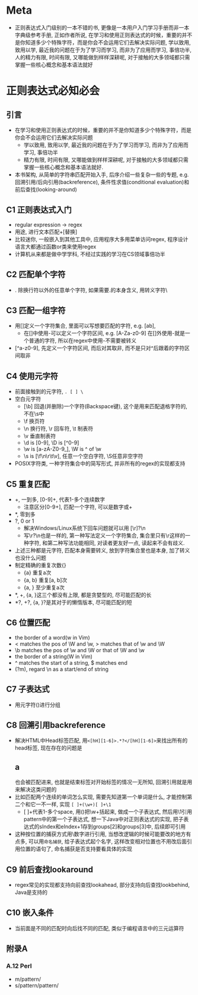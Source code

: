 # Meta
- 正则表达式入门级别的一本不错的书, 更像是一本用户入门学习手册而非一本字典级参考手册, 正如作者所说, 在学习和使用正则表达式的时候，重要的并不是你知道多少个特殊字符，而是你会不会运用它们去解决实际问题, 学以致用, 致用以学, 最近我的问题在于为了学习而学习, 而非为了应用而学习, 事倍功半, 人的精力有限, 时间有限, 又哪能做到样样深耕呢, 对于接触的大多领域都只需掌握一些核心概念和基本语法就好

# 正则表达式必知必会
## 引言
- 在学习和使用正则表达式的时候，重要的并不是你知道多少个特殊字符，而是你会不会运用它们去解决实际问题
    - 学以致用, 致用以学, 最近我的问题在于为了学习而学习, 而非为了应用而学习, 事倍功半
    - 精力有限, 时间有限, 又哪能做到样样深耕呢, 对于接触的大多领域都只需掌握一些核心概念和基本语法就好.
- 本书架构, 从简单的字符串匹配开始入手, 后序介绍一些复杂一些的专题, e.g. 回溯引用/后向引用(backreference), 条件性求值(conditional evaluation)和前后查找(looking-around)

## C1 正则表达式入门
- regular expression -> regex
- 用途, 进行文本匹配+[替换]
- 比较迷你, 一般嵌入到其他工具中, 应用程序大多用菜单访问regex, 程序设计语言大都通过函数or类来使用regex
- 计算机从来都是做中学学科, 不经过实践的学习在CS领域事倍功半
## C2 匹配单个字符
- . 除换行符以外的任意单个字符, 如果需要.的本身含义, 用转义字符\
## C3 匹配一组字符
- 用[]定义一个字符集合, 里面可以写想要匹配的字符, e.g. [ab], 
    - 在[]中使用-可以定义一个字符区间, e.g. [A-Za-z0-9] 在[]外使用-就是一个普通的字符, 所以在regex中使用-不需要被转义
- [^a-z0-9], 先定义一个字符区间, 而后对其取非, 而不是只对^后跟着的字符区间取非
## C4 使用元字符
- 前面接触到的元字符, `. [ ] \`
- 空白元字符
    - [\b] 回退(并删除)一个字符(Backspace键), 这个是用来匹配退格字符的, 不在\s中
    - \f 换页符
    - \n 换行符, \r 回车符, \t 制表符
    - \v 垂直制表符
    - \d is [0-9], \D is [^0-9]
    - \w is [a-zA-Z0-9_], \W is ^ of \w
    - \s is [\f\n\r\t\v], 任意一个空白字符, \S任意非空字符
- POSIX字符类, 一种字符集合中的简写形式, 并非所有的regex的实现都支持
## C5 重复匹配
- +, 一到多, [0-9]+, 代表1-多个连续数字
    - 注意区分[0-9+], 匹配一个字符, 可以是数字或+
- *, 零到多
- ?, 0 or 1
    - 解决Windows/Linux系统下回车问题就可以用 [\r]?\n
    - 写\r?\n也是一样的, 第一种写法定义一个字符集合, 集合里只有\r这样的一种字符, 和第二种写法功能相同, 对读者更友好一点, 读起来不会有歧义.
- 上述三种都是元字符, 匹配本身需要转义, 放到字符集合里也是本身, 加了转义也没什么问题
- 制定精确的重复次数{}
    - {a} 重复a次
    - {a, b} 重复[a, b]次
    - {a, } 至少重复a次
- *, +, {a, }这三个都没有上限, 都是贪婪型的, 尽可能匹配的长
- *?, +?, {a, }?是其对于的懒惰版本, 尽可能匹配的短
## C6 位置匹配
- the border of a word(w in Vim)
- \< matches the pos of \W and \w, \> matches that of \w and \W
- \b matches the pos of \w and \W or that of \W and \w
- the border of a string(W in Vim)
- ^ matches the start of a string, $ matches end
- (?m), regard \n as a start/end of string
## C7 子表达式
- 用元字符()进行分组
## C8 回溯引用backreference
- 解决HTML中Head标签匹配, 用`<[hH][1-6]>.*?</[hH][1-6]>`来找出所有的head标签, 现在存在的问题是<h2>a</h3>也会被匹配进来, 也就是结束标签对开始标签的情况一无所知, 回溯引用就是用来解决这类问题的
- 比如匹配两个连续的单词怎么实现, 需要先知道第一个单词是什么, 才能控制第二个和它一不一样, 实现 `[ ]+(\w+)[ ]+\1`
    - [ ]+代表1-多个space, 用()把\w+括起来, 做成一个子表达式, 然后用\1引用pattern中的第一个子表达式, 想一下Java中对正则表达式的实现, 把子表达式的sIndex和eIndex+1存到groups[2]和groups[3]中, 后续即可引用
- 这种按位置的捕获方式用\数字进行引用, 当想改逻辑的时候可能要改的地方有点多, 可以用`命名捕获`, 给子表达式起个名字, 这样改变相对位置也不用改后面引用位置的语句了, 命名捕获是否支持要看具体的实现
## C9 前后查找lookaround
- regex常见的实现都支持向前查找lookahead, 部分支持向后查找lookbehind, Java是支持的
## C10 嵌入条件
- 当前面是不同的匹配时向后找不同的匹配, 类似于编程语言中的三元运算符
## 附录A

### A.12 Perl
- m/pattern/
- s/pattern/pattern/